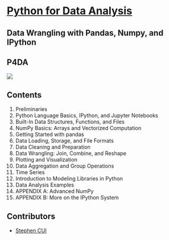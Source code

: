 # [Python for Data Analysis](https://wesmckinney.com/book/)

## Data Wrangling with Pandas, Numpy, and IPython

## P4DA

<a href="https://www.oreilly.com/library/view/python-for-data/9781098104023/"><img src="https://learning.oreilly.com/library/cover/9781098104023/250w/"></a>

## Contents

1. Preliminaries
2. Python Language Basics, IPython, and Jupyter Notebooks
3. Built-In Data Structures, Functions, and Files
4. NumPy Basics: Arrays and Vectorized Computation
5. Getting Started with pandas
6. Data Loading, Storage, and File Formats
7. Data Cleaning and Preparation
8. Data Wrangling: Join, Combine, and Reshape
9. Plotting and Visualization
10. Data Aggregation and Group Operations
11. Time Series
12. Introduction to Modeling Libraries in Python
13. Data Analysis Examples
14. APPENDIX A: Advanced NumPy
15. APPENDIX B: More on the IPython System

## Contributors

- [Stephen CUI](https://github.com/JPL-JUNO)
